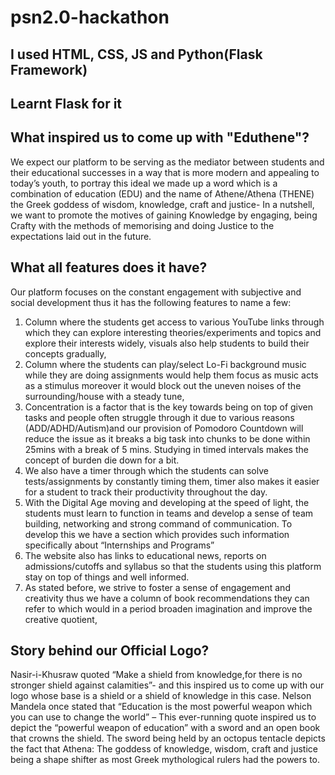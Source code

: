 # psn2.0-hackathon
## I used HTML, CSS, JS and Python(Flask Framework)
## Learnt Flask for it


## What inspired us to come up with "Eduthene"?
We expect our platform to be serving as the mediator between students and their educational successes in a way that is more modern and appealing to today’s youth, to portray this ideal we made up a word which is a combination of education (EDU) and the name of Athene/Athena (THENE) the Greek goddess of wisdom, knowledge, craft and justice- In a nutshell, we want to promote the motives of gaining Knowledge by engaging, being Crafty with the methods of memorising and doing Justice to the expectations laid out in the future.

## What all features does it have?
Our platform focuses on the constant engagement with subjective and social development thus it has the following features to name a few:
1)	Column where the students get access to various YouTube links through which they can explore interesting theories/experiments and topics and explore their interests widely, visuals also help students to build their concepts gradually,
2)	Column where the students can play/select Lo-Fi background music while they are doing assignments would help them focus as music acts as a stimulus moreover it would block out the uneven noises of the surrounding/house with a steady tune,
3)	Concentration is a factor that is the key towards being on top of given tasks and people often struggle through it due to various reasons (ADD/ADHD/Autism)and our provision of Pomodoro Countdown will reduce the issue as it breaks a big task into chunks to be done within 25mins with a break of 5 mins. Studying in timed intervals makes the concept of burden die down for a bit.
4)	We also have a timer through which the students can solve tests/assignments by constantly timing them, timer also makes it easier for a student to track their productivity throughout the day.
5)	With the Digital Age moving and developing at the speed of light, the students must learn to function in teams and develop a sense of team building, networking and strong command of communication. To develop this we have a section which provides such information specifically about “Internships and Programs”
6)	The website also has links to educational news, reports on admissions/cutoffs and syllabus so that the students using this platform stay on top of things and well informed.
7)	As stated before, we strive to foster a sense of engagement and creativity thus we have a column of book recommendations they can refer to which would in a period broaden imagination and improve the creative quotient,

## Story behind our Official Logo?
Nasir-i-Khusraw quoted “Make a shield from knowledge,for there is no stronger shield against calamities”- and this inspired us to come up with our logo whose base is a shield or a shield of knowledge in this case.
Nelson Mandela once stated that “Education is the most powerful weapon which you can use to change the world” – This ever-running quote inspired us to depict the “powerful weapon of education” with a sword and an open book that crowns the shield. 
The sword being held by an octopus tentacle depicts the fact that Athena: The goddess of knowledge, wisdom, craft and justice being a shape shifter as most Greek mythological rulers had the powers to.
